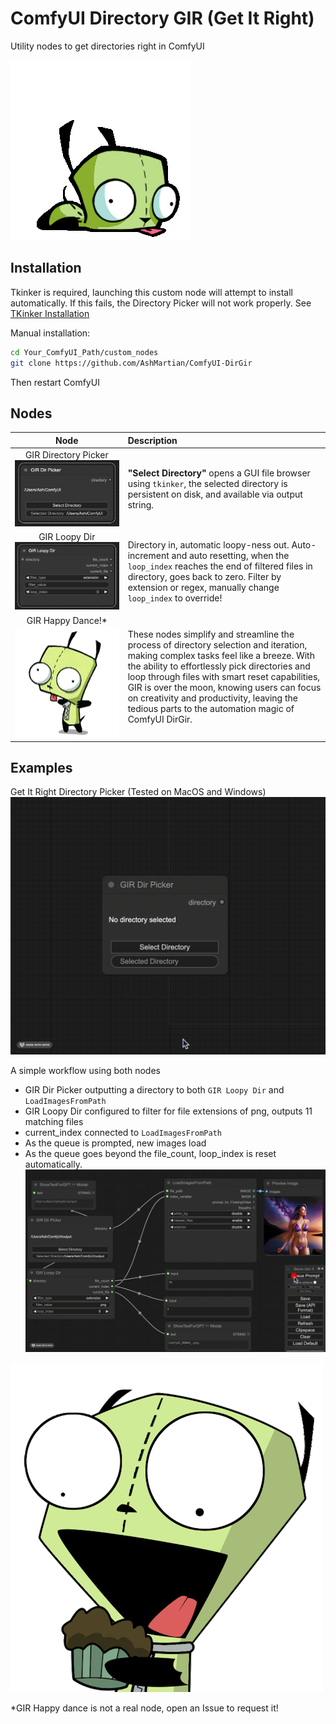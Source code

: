 # ComfyUI Directory GIR (Get It Right)

Utility nodes to get directories right in ComfyUI

![Scoot](docs/GIR_scoot.gif)

## Installation

Tkinker is required, launching this custom node will attempt to install automatically. If this fails, the Directory Picker will not work properly. See [TKinker Installation](https://tkdocs.com/tutorial/install.html)

Manual installation:

```bash
cd Your_ComfyUI_Path/custom_nodes
git clone https://github.com/AshMartian/ComfyUI-DirGir
```

Then restart ComfyUI

## Nodes

|                                 Node                                  | Description                                                                                                                                                                                                                                                                                                                                                                               |
| :-------------------------------------------------------------------: | :---------------------------------------------------------------------------------------------------------------------------------------------------------------------------------------------------------------------------------------------------------------------------------------------------------------------------------------------------------------------------------------- |
| GIR Directory Picker![GIR Directory Picker](docs/DirectoryPicker.png) | **"Select Directory"** opens a GUI file browser using `tkinker`, the selected directory is persistent on disk, and available via output string.                                                                                                                                                                                                                                           |
|         GIR Loopy Dir![GIR Loopy Dir](docs/DirectoryLoop.png)         | Directory in, automatic loopy-ness out. Auto-increment and auto resetting, when the `loop_index` reaches the end of filtered files in directory, goes back to zero. Filter by extension or regex, manually change `loop_index` to override!                                                                                                                                               |
|        GIR Happy Dance!\* ![Let's Dance!](docs/GIR_Dance.gif)         | These nodes simplify and streamline the process of directory selection and iteration, making complex tasks feel like a breeze. With the ability to effortlessly pick directories and loop through files with smart reset capabilities, GIR is over the moon, knowing users can focus on creativity and productivity, leaving the tedious parts to the automation magic of ComfyUI DirGir. |

## Examples

Get It Right Directory Picker (Tested on MacOS and Windows)
![Picker Demo](docs/PickerDemo.gif)

A simple workflow using both nodes

- GIR Dir Picker outputting a directory to both `GIR Loopy Dir` and `LoadImagesFromPath`
- GIR Loopy Dir configured to filter for file extensions of png, outputs 11 matching files
- current_index connected to `LoadImagesFromPath`
- As the queue is prompted, new images load
- As the queue goes beyond the file_count, loop_index is reset automatically.
  ![Loopy Demo](docs/Loopy_Demo.gif)

![Muffin](docs/GIR_muffin.webp)

\*GIR Happy dance is not a real node, open an Issue to request it!
